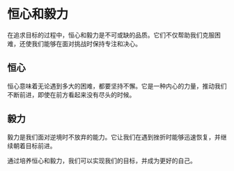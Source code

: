 # 恒心和毅力

在追求目标的过程中，恒心和毅力是不可或缺的品质。它们不仅帮助我们克服困难，还使我们能够在面对挑战时保持专注和决心。

## 恒心
恒心意味着无论遇到多大的困难，都要坚持不懈。它是一种内心的力量，推动我们不断前进，即使在前方看起来没有尽头的时候。

## 毅力
毅力是我们面对逆境时不放弃的能力。它让我们在遇到挫折时能够迅速恢复，并继续朝着目标前进。

通过培养恒心和毅力，我们可以实现我们的目标，并成为更好的自己。
